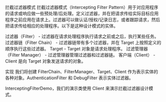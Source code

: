 拦截过滤器模式
拦截过滤器模式（Intercepting Filter Pattern）用于对应用程序的请求或响应做一些预处理/后处理。定义过滤器，并在把请求传给实际目标应用程序之前应用在请求上。过滤器可以做认证/授权/记录日志，或者跟踪请求，然后把请求传给相应的处理程序。以下是这种设计模式的实体。

过滤器（Filter） - 过滤器在请求处理程序执行请求之前或之后，执行某些任务。
过滤器链（Filter Chain） - 过滤器链带有多个过滤器，并在 Target 上按照定义的顺序执行这些过滤器。
Target - Target 对象是请求处理程序。
过滤管理器（Filter Manager） - 过滤管理器管理过滤器和过滤器链。
客户端（Client） - Client 是向 Target 对象发送请求的对象。

实现
我们将创建 FilterChain、FilterManager、Target、Client 作为表示实体的各种对象。AuthenticationFilter 和 DebugFilter 表示实体过滤器。

InterceptingFilterDemo，我们的演示类使用 Client 来演示拦截过滤器设计模式。